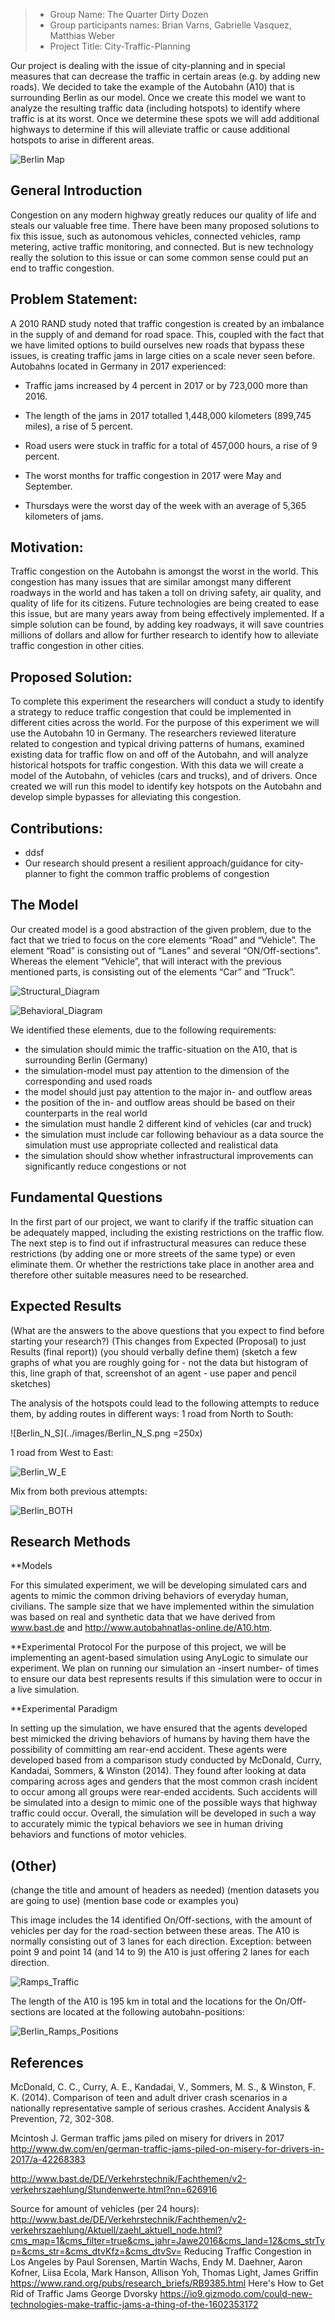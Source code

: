 > * Group Name: The Quarter Dirty Dozen
> * Group participants names: Brian Varns, Gabrielle Vasquez, Matthias Weber
> * Project Title: City-Traffic-Planning

Our project is dealing with the issue of city-planning and in special measures that can decrease the traffic in certain areas (e.g. by adding new roads). We decided to take the example of the Autobahn (A10) that is surrounding Berlin as our model. Once we create this model we want to analyze the resulting traffic data (including hotspots) to identify where traffic is at its worst. Once we determine these spots we will add additional highways to determine if this will alleviate traffic or cause additional hotspots to arise in different areas.

![Berlin Map](../images/Berlin_road_map.png) 

## General Introduction

Congestion on any modern highway greatly reduces our quality of life and steals our valuable free time.  There have been many proposed solutions to fix this issue, such as autonomous vehicles, connected vehicles, ramp metering, active traffic monitoring, and connected.  But is new technology really the solution to this issue or can some common sense could put an end to traffic congestion. 

## Problem Statement: 

A 2010 RAND study noted that traffic congestion is created by an imbalance in the supply of and demand for road space.  This, coupled with the fact that we have limited options to build ourselves new roads that bypass these issues, is creating traffic jams in large cities on a scale never seen before.  Autobahns located in Germany in 2017 experienced:

+ Traffic jams increased by 4 percent in 2017 or by 723,000 more than 2016.

+ The length of the jams in 2017 totalled 1,448,000 kilometers (899,745 miles), a rise of 5 percent.

+ Road users were stuck in traffic for a total of 457,000 hours, a rise of 9 percent.

+ The worst months for traffic congestion in 2017 were May and September.

+ Thursdays were the worst day of the week with an average of 5,365 kilometers of jams.

## Motivation:

Traffic congestion on the Autobahn is amongst the worst in the world.  This congestion has many issues that are similar amongst many different roadways in the world and has taken a toll on driving safety, air quality, and quality of life for its citizens. Future technologies are being created to ease this issue, but are many years away from being effectively implemented.  If a simple solution can be found, by adding key roadways, it will save countries millions of dollars and allow for further research to identify how to alleviate traffic congestion in other cities.  

## Proposed Solution:

To complete this experiment the researchers will conduct a study to identify a strategy to reduce traffic congestion that could be implemented in different cities across the world.  For the purpose of this experiment we will use the Autobahn 10 in Germany.  The researchers reviewed literature related to congestion and typical driving patterns of humans, examined existing data for traffic flow on and off of the Autobahn, and will analyze historical hotspots for traffic congestion.  With this data we will create a model of the Autobahn, of vehicles (cars and trucks), and of drivers.  Once created we will run this model to identify key hotspots on the Autobahn and develop simple bypasses for alleviating this congestion.

## Contributions:
+ ddsf
+ Our research should present a resilient approach/guidance for city-planner to fight the common traffic problems of congestion

## The Model
Our created model is a good abstraction of the given problem, due to the fact that we tried to focus on the core elements “Road” and “Vehicle”. The element “Road” is consisting out of “Lanes” and several “ON/Off-sections”. Whereas the element “Vehicle”, that will interact with the previous mentioned parts, is consisting out of the elements “Car” and “Truck”.

![Structural_Diagram](../images/Structural_Diagram.png) 

![Behavioral_Diagram](../images/Behavioral_Diagram.png) 


We identified these elements, due to the following requirements:
+ the simulation should mimic the traffic-situation on the A10, that is surrounding Berlin (Germany)
+ the simulation-model must pay attention to the dimension of the corresponding and used roads
+ the model should just pay attention to the major in- and outflow areas
+ the position of the in- and outflow areas should be based on their counterparts in the real world
+ the simulation must handle 2 different kind of vehicles (car and truck) 
+ the simulation must include car following behaviour
as a data source the simulation must use appropriate collected and realistical data
+ the simulation should show whether infrastructural improvements can significantly reduce congestions or not

## Fundamental Questions
In the first part of our project, we want to clarify if the traffic situation can be adequately mapped, including the existing restrictions on the traffic flow.
The next step is to find out if infrastructural measures can reduce these restrictions (by adding one or more streets of the same type) or even eliminate them. Or whether the restrictions take place in another area and therefore other suitable measures need to be researched.


## Expected Results
(What are the answers to the above questions that you expect to find before starting your research?) (This changes from Expected (Proposal) to just Results (final report)) (you should verbally define them) (sketch a few graphs of what you are roughly going for - not the data but histogram of this, line graph of that, screenshot of an agent - use paper and pencil sketches)

The analysis of the hotspots could lead to the following attempts to reduce them, by adding routes in different ways:
1 road from North to South:

![Berlin_N_S](../images/Berlin_N_S.png =250x) 

1 road from West to East:

![Berlin_W_E](../images/Berlin_W_E.png) 

Mix from both previous attempts:

![Berlin_BOTH](../images/Berlin_BOTH.png) 


## Research Methods
**Models

For this simulated experiment, we will be developing simulated cars and agents to mimic the common driving behaviors of everyday human, civilians. The sample size that we have implemented within the simulation was based on real and synthetic data that we have derived  from www.bast.de and http://www.autobahnatlas-online.de/A10.htm.

**Experimental Protocol 
For the purpose of this project, we will be implementing an agent-based simulation using AnyLogic to simulate our experiment. We plan on running our simulation an -insert number- of times to ensure our data best represents results if this simulation were to occur in a live simulation. 

**Experimental Paradigm 
 
In setting up the simulation, we have ensured that the agents developed best mimicked the driving behaviors of humans by having them have the possibility of committing am rear-end accident. These agents were developed based from a comparison study conducted by McDonald, Curry,  Kandadai, Sommers, & Winston (2014). They found after looking at data comparing across ages and genders that the most common crash incident to occur among all groups were rear-ended accidents. Such accidents will be simulated into a design to mimic one of the possible ways that highway traffic could occur. 
Overall, the simulation will be developed in such a way to accurately mimic the typical behaviors we see in human driving behaviors and functions of motor vehicles. 

## (Other)
(change the title and amount of headers as needed) (mention datasets you are going to use) (mention base code or examples you)

This image includes the 14 identified On/Off-sections, with the amount of vehicles per day for the road-section between these areas.
The A10 is normally consisting out of 3 lanes for each direction.
Exception: between point 9 and point 14 (and 14 to 9) the A10 is just offering 2 lanes for each direction.

![Ramps_Traffic](../images/Ramps_Traffic.png) 

The length of the A10 is 195 km in total and the locations for the On/Off-sections are located at the following autobahn-positions:

![Berlin_Ramps_Positions](../images/Berlin_Ramps_Positions.png) 




## References

McDonald, C. C., Curry, A. E., Kandadai, V., Sommers, M. S., & Winston, F. K. (2014). Comparison of teen and adult driver crash scenarios in a nationally representative sample of serious crashes. Accident Analysis & Prevention, 72, 302-308.

Mcintosh J. German traffic jams piled on misery for drivers in 2017 http://www.dw.com/en/german-traffic-jams-piled-on-misery-for-drivers-in-2017/a-42268383

http://www.bast.de/DE/Verkehrstechnik/Fachthemen/v2-verkehrszaehlung/Stundenwerte.html?nn=626916

Source for amount of vehicles (per 24 hours):
http://www.bast.de/DE/Verkehrstechnik/Fachthemen/v2-verkehrszaehlung/Aktuell/zaehl_aktuell_node.html?cms_map=1&cms_filter=true&cms_jahr=Jawe2016&cms_land=12&cms_strTyp=&cms_str=&cms_dtvKfz=&cms_dtvSv=
Reducing Traffic Congestion in Los Angeles
by Paul Sorensen, Martin Wachs, Endy M. Daehner, Aaron Kofner, Liisa Ecola, Mark Hanson, Allison Yoh, Thomas Light, James Griffin
https://www.rand.org/pubs/research_briefs/RB9385.html
Here's How to Get Rid of Traffic Jams George Dvorsky
https://io9.gizmodo.com/could-new-technologies-make-traffic-jams-a-thing-of-the-1602353172


